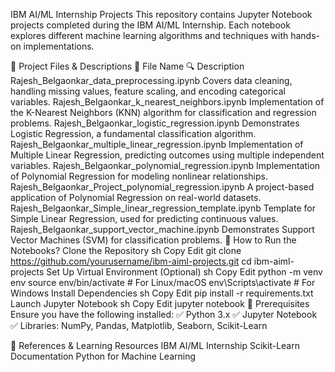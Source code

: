 IBM AI/ML Internship Projects
This repository contains Jupyter Notebook projects completed during the IBM AI/ML Internship. Each notebook explores different machine learning algorithms and techniques with hands-on implementations.

📁 Project Files & Descriptions
📌 File Name	🔍 Description
Rajesh_Belgaonkar_data_preprocessing.ipynb	Covers data cleaning, handling missing values, feature scaling, and encoding categorical variables.
Rajesh_Belgaonkar_k_nearest_neighbors.ipynb	Implementation of the K-Nearest Neighbors (KNN) algorithm for classification and regression problems.
Rajesh_Belgaonkar_logistic_regression.ipynb	Demonstrates Logistic Regression, a fundamental classification algorithm.
Rajesh_Belgaonkar_multiple_linear_regression.ipynb	Implementation of Multiple Linear Regression, predicting outcomes using multiple independent variables.
Rajesh_Belgaonkar_polynomial_regression.ipynb	Implementation of Polynomial Regression for modeling nonlinear relationships.
Rajesh_Belgaonkar_Project_polynomial_regression.ipynb	A project-based application of Polynomial Regression on real-world datasets.
Rajesh_Belgaonkar_Simple_linear_regression_template.ipynb	Template for Simple Linear Regression, used for predicting continuous values.
Rajesh_Belgaonkar_support_vector_machine.ipynb	Demonstrates Support Vector Machines (SVM) for classification problems.
🚀 How to Run the Notebooks?
Clone the Repository
sh
Copy
Edit
git clone https://github.com/yourusername/ibm-aiml-projects.git
cd ibm-aiml-projects
Set Up Virtual Environment (Optional)
sh
Copy
Edit
python -m venv env
source env/bin/activate   # For Linux/macOS
env\Scripts\activate      # For Windows
Install Dependencies
sh
Copy
Edit
pip install -r requirements.txt
Launch Jupyter Notebook
sh
Copy
Edit
jupyter notebook
📌 Prerequisites
Ensure you have the following installed:
✅ Python 3.x
✅ Jupyter Notebook
✅ Libraries: NumPy, Pandas, Matplotlib, Seaborn, Scikit-Learn

🔗 References & Learning Resources
IBM AI/ML Internship
Scikit-Learn Documentation
Python for Machine Learning